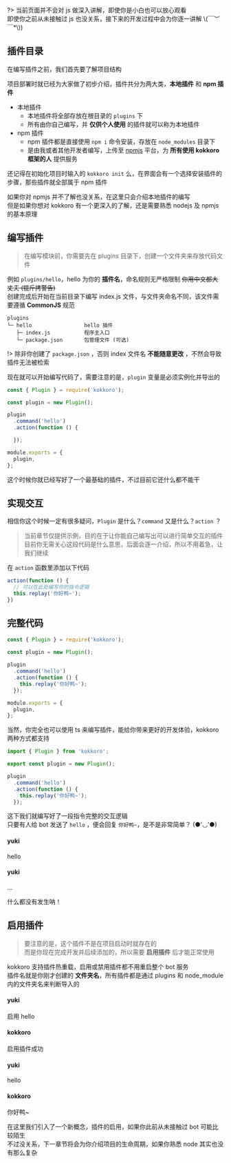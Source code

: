 ?> 当前页面并不会对 js 做深入讲解，即使你是小白也可以放心观看  
即使你之前从未接触过 js 也没关系，接下来的开发过程中会为你逐一讲解 \\(￣︶￣*\\))

## 插件目录

在编写插件之前，我们首先要了解项目结构

项目部署时就已经为大家做了初步介绍，插件共分为两大类，**本地插件** 和 **npm 插件**

- 本地插件
  + 本地插件将全部存放在根目录的 `plugins` 下
  + 所有由你自己编写，并 **仅供个人使用** 的插件就可以称为本地插件
- npm 插件
  + npm 插件都是直接使用 `npm i` 命令安装，存放在 `node_modules` 目录下
  + 是由我或者其他开发者编写，上传至 [npmjs](https://www.npmjs.com/) 平台，为 **所有使用 kokkoro 框架的人** 提供服务

还记得在初始化项目时输入的 `kokkoro init` 么，在界面会有一个选择安装插件的步骤，那些插件就全部属于 npm 插件

如果你对 npmjs 并不了解也没关系，在这里只会介绍本地插件的编写  
但是如果你想对 kokkoro 有一个更深入的了解，还是需要熟悉 nodejs 及 npmjs 的基本原理

## 编写插件

> 在编写模块前，你需要先在 plugins 目录下，创建一个文件夹来存放代码文件

例如 `plugins/hello`，hello 为你的 **插件名**，命名规则无严格限制 ~~你用中文都大丈夫 (锟斤拷警告)~~  
创建完成后开始在当前目录下编写 index.js 文件，与文件夹命名不同，该文件需要遵循 **CommonJS** 规范

```text
plugins
└─ hello                 hello 插件
   ├─ index.js           程序主入口
   └─ package.json       包管理文件 (可选)
```

!> 除非你创建了 `package.json` ，否则 index 文件名 **不能随意更改** ，不然会导致插件无法被检索

现在就可以开始编写代码了，需要注意的是，`plugin` 变量是必须实例化并导出的

``` javascript
const { Plugin } = require('kokkoro');

const plugin = new Plugin();

plugin
  .command('hello')
  .action(function () {

  });

module.exports = {
  plugin,
};
```

这个时候你就已经写好了一个最基础的插件，不过目前它还什么都不能干

## 实现交互

相信你这个时候一定有很多疑问，`Plugin` 是什么？`command` 又是什么？`action` ？

> 当前章节仅提供示例，目的在于让你能自己编写出可以进行简单交互的插件  
目前你无需关心这段代码是什么意思，后面会逐一介绍，所以不用着急，让我们继续

在 `action` 函数里添加以下代码

```javascript
action(function () {
  // 可以在此处编写你的指令逻辑
  this.replay('你好鸭~');
})
```

## 完整代码

``` javascript
const { Plugin } = require('kokkoro');
  
const plugin = new Plugin();

plugin
  .command('hello')
  .action(function () {
    this.replay('你好鸭~');
  });

module.exports = {
  plugin,
};
```

当然，你完全也可以使用 ts 来编写插件，能给你带来更好的开发体验，kokkoro 两种方式都支持

```typescript
import { Plugin } from 'kokkoro';

export const plugin = new Plugin();

plugin
  .command('hello')
  .action(function () {
    this.replay('你好鸭~');
  });
```

这下我们就编写好了一段指令完整的交互逻辑  
只要有人给 bot 发送了 `hello` ，便会回复 `你好鸭~`，是不是非常简单？ (●'◡'●)

<!-- chat:start -->

#### **yuki**

hello

#### **yuki**

...

<!-- chat:end -->

什么都没有发生呐！

## 启用插件
> 要注意的是，这个插件不是在项目启动时就存在的  
> 而是你现在完成开发并后续添加的，所以需要 **启用插件** 后才能正常使用

kokkoro 支持插件热重载，启用或禁用插件都不用重启整个 bot 服务  
插件名就是你刚才创建的 **文件夹名**，所有插件都是通过 plugins 和 node_module 内的文件夹名来判断导入的

<!-- chat:start -->

#### **yuki**

启用 hello

#### **kokkoro**

启用插件成功

#### **yuki**

hello

#### **kokkoro**

你好鸭~

<!-- chat:end -->

在这里我们引入了一个新概念，插件的启用，如果你此前从未接触过 bot 可能比较陌生  
不过没关系，下一章节将会为你介绍项目的生命周期，如果你熟悉 node 其实也没有那么复杂
